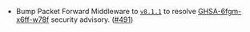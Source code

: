 - Bump Packet Forward Middleware to [`v8.1.1`](https://github.com/cosmos/ibc-apps/releases/tag/middleware%2Fpacket-forward-middleware%2Fv8.1.1) to resolve [GHSA-6fgm-x6ff-w78f](https://github.com/cosmos/ibc-apps/security/advisories/GHSA-6fgm-x6ff-w78f) security advisory. ([#491](https://github.com/noble-assets/noble/pull/491))
